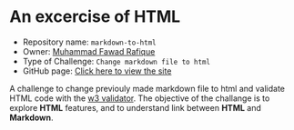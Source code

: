 # An excercise of HTML
* Repository name: `markdown-to-html`
* Owner: [Muhammad Fawad Rafique](https://github.com/fawadrafique)
* Type of Challenge: `Change markdown file to html`
* GitHub page: [Click here to view the site](https://fawadrafique.github.io/markdown-to-html/)

A challenge to change previouly made markdown file to html and validate HTML code with the [w3 validator](https://validator.w3.org/). The objective of the challange is to explore **HTML** features, and to understand link between **HTML** and **Markdown**.